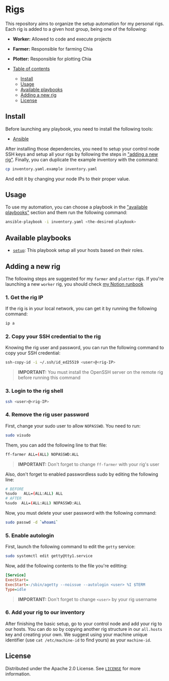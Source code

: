 # Rigs

This repository aims to organize the setup automation for my personal rigs. Each rig is added to a given host group, being one of the following:

* **Worker:** Allowed to code and execute projects
* **Farmer:** Responsible for farming Chia
* **Plotter:** Responsible for plotting Chia

* [Table of contents](#)
  * [Install](#install)
  * [Usage](#usage)
  * [Available playbooks](#available-playbooks)
  * [Adding a new rig](#adding-a-new-rig)
  * [License](#license)

## Install

Before launching any playbook, you need to install the following tools:

- [Ansible](https://docs.ansible.com/ansible/latest/installation_guide/intro_installation.html)

After installing those dependencies, you need to setup your control node SSH keys and setup all your rigs by following the steps in ["adding a new rig"](#adding-a-new-rig). Finally, you can duplicate the example inventory with the command:

```sh
cp inventory.yaml.example inventory.yaml
```

And edit it by changing your node IPs to their proper value.

## Usage

To use my automation, you can choose a playbook in the ["available playbooks"](#available-playbooks) section and them run the following command:

```sh
ansible-playbook -i inventory.yaml <the-desired-playbook>
```

## Available playbooks

* [`setup`](./setup.yaml): This playbook setup all your hosts based on their roles.

## Adding a new rig

The following steps are suggested for my `farmer` and `plotter` rigs. If you're launching a new `worker` rig, you should check [my Notion runbook](https://www.notion.so/odelucca/Workstation-Setup-Runbook-f19fdfa9b6e645c99fcf741cd38debaa)

### 1. Get the rig IP

If the rig is in your local network, you can get it by running the following command:

```sh
ip a
```

### 2. Copy your SSH credential to the rig

Knowing the rig user and password, you can run the following command to copy your SSH credential:

```sh
ssh-copy-id -i ~/.ssh/id_ed25519 <user>@<rig-IP>
```
> **IMPORTANT:** You must install the OpenSSH server on the remote rig before running this command

### 3. Login to the rig shell

```sh
ssh <user>@<rig-IP>
```

### 4. Remove the rig user password

First, change your sudo user to allow `NOPASSWD`. You need to run:

```sh
sudo visudo
```

Them, you can add the following line to that file:

```sh
ff-farmer ALL=(ALL) NOPASSWD:ALL
```
> **IMPORTANT:** Don't forget to change `ff-farmer` with your rig's user

Also, don't forget to enabled passwordless sudo by editing the following line:

```sh
# BEFORE
%sudo   ALL=(ALL:ALL) ALL
# AFTER
%sudo  ALL=(ALL:ALL) NOPASSWD:ALL
```

Now, you must delete your user password with the following command:

```sh
sudo passwd -d `whoami`
```

### 5. Enable autologin

First, launch the following command to edit the `getty` service:

```sh
sudo systemctl edit getty@tty1.service
```

Now, add the following contents to the file you're editting:

```ini
[Service]
ExecStart=
ExecStart=-/sbin/agetty --noissue --autologin <user> %I $TERM
Type=idle
```
> **IMPORTANT:** Don't forget to change `<user>` by your rig username

### 6. Add your rig to our inventory

After finishing the basic setup, go to your control node and add your rig to our hosts. You can do so by copying another rig structure in our `all.hosts` key and creating your own. We suggest using your machine unique identifier (use `cat /etc/machine-id` to find yours) as your `machine-id`.

## License

Distributed under the Apache 2.0 License. See [`LICENSE`](LICENSE) for more information.
